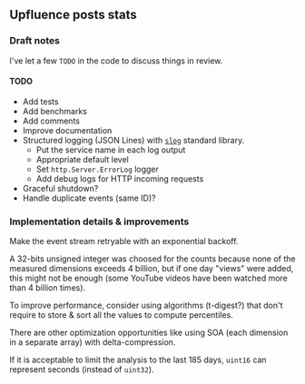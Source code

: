 ## Upfluence posts stats

### Draft notes

I've let a few `TODO` in the code to discuss things in review.

#### TODO

- Add tests
- Add benchmarks
- Add comments
- Improve documentation
- Structured logging (JSON Lines) with [`slog`](https://pkg.go.dev/log/slog) standard library.
  - Put the service name in each log output
  - Appropriate default level
  - Set `http.Server.ErrorLog` logger
  - Add debug logs for HTTP incoming requests
- Graceful shutdown?
- Handle duplicate events (same ID)?

### Implementation details & improvements

Make the event stream retryable with an exponential backoff.

A 32-bits unsigned integer was choosed for the counts because none of the measured dimensions exceeds 4 billion, but if one day "views" were added, this might not be enough (some YouTube videos have been watched more than 4 billion times).

To improve performance, consider using algorithms (t-digest?) that don't require to store & sort all the values to compute percentiles.

There are other optimization opportunities like using SOA (each dimension in a separate array) with delta-compression.

If it is acceptable to limit the analysis to the last 185 days, `uint16` can represent seconds (instead of `uint32`).
